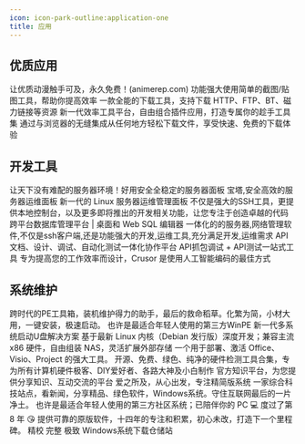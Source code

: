 ```yaml
---
icon: icon-park-outline:application-one
title: 应用
---
```


## 优质应用

<CardGrid>
  <LinkCard title="动漫共和国" href="https://p3-ppx.byteimg.com/obj/ez-data/17308145723668a5292bb99" icon="https://mdn.alipay.com/wsdk/img?fileid=A*jvl7RZu2Cw0AAAAAAAAAAAAAAfYuAQ&" >
  让优质动漫触手可及，永久免费！(animerep.com)
  </LinkCard>
  <LinkCard title="PixPin" href="https://pixpinapp.com/" icon="https://icon.bqb.cool/?url=pixpinapp.com" >
  功能强大使用简单的截图/贴图工具，帮助你提高效率
  </LinkCard>
  <LinkCard title="Motrix" href="https://motrix.app/zh-CN" icon="https://icon.bqb.cool/?url=motrix.app" >
  一款全能的下载工具，支持下载 HTTP、FTP、BT、磁力链接等资源
  </LinkCard>
  <LinkCard title="uTools" href="https://www.u.tools/" icon="https://icon.bqb.cool/?url=www.u.tools" >
  新一代效率工具平台，自由组合插件应用，打造专属你的趁手工具集
  </LinkCard>
  <LinkCard title="AB 下载管理器" href="https://abdownloadmanager.com/" icon="https://icon.bqb.cool/?url=abdownloadmanager.com" >
  通过与浏览器的无缝集成从任何地方轻松下载文件，享受快速、免费的下载体验
  </LinkCard>
</CardGrid>

## 开发工具

<CardGrid>
  <LinkCard title="小皮面板 (PhpStudy)" href="https://xp.cn/" icon="https://icon.bqb.cool/?url=xp.cn" >
  让天下没有难配的服务器环境！好用安全全稳定的服务器面板
  </LinkCard>
  <LinkCard title="宝塔面板" href="https://www.bt.cn/new/index.html" icon="https://icon.bqb.cool/?url=www.bt.cn" >
  宝塔,安全高效的服务器运维面板
  </LinkCard>
  <LinkCard title="1Panel" href="https://1panel.cn/" icon="https://icon.bqb.cool/?url=1panel.cn" >
  新一代的 Linux 服务器运维管理面板
  </LinkCard>
  <LinkCard title="Xterminal" href="https://www.terminal.icu/" icon="https://icon.bqb.cool/?url=www.terminal.icu" >
  不仅是强大的SSH工具，更提供本地控制台，以及更多即将推出的开发相关功能，让您专注于创造卓越的代码
  </LinkCard>
  <LinkCard title="SQLynx" href="https://www.sqlynx.com/zh-cn/" icon="https://icon.bqb.cool/?url=www.sqlynx.com" >
  跨平台数据库管理平台 | 桌面和 Web SQL 编辑器
  </LinkCard>
  <LinkCard title="FinalShell" href="https://www.hostbuf.com/" icon="https://icon.bqb.cool/?url=www.hostbuf.com" >
  一体化的的服务器,网络管理软件,不仅是ssh客户端,还是功能强大的开发,运维工具,充分满足开发,运维需求
  </LinkCard>
  <LinkCard title="Apipost" href="https://www.apipost.cn/" icon="https://icon.bqb.cool/?url=www.apipost.cn" >
  API 文档、设计、调试、自动化测试一体化协作平台
  </LinkCard>
  <LinkCard title="Reqable" href="https://reqable.com/zh-CN/" icon="https://icon.bqb.cool/?url=reqable.com" >
  API抓包调试 + API测试一站式工具
  </LinkCard>
  <LinkCard title="Crusor" href="https://www.cursor.com/" icon="https://icon.bqb.cool/?url=www.cursor.com" >
  专为提高您的工作效率而设计，Crusor 是使用人工智能编码的最佳方式
  </LinkCard>
</CardGrid>

## 系统维护

<CardGrid>
  <LinkCard title="微PE工具箱" href="https://www.wepe.com.cn/" icon="https://icon.bqb.cool/?url=www.wepe.com.cn" >
  跨时代的PE工具箱，装机维护得力的助手，最后的救命稻草。化繁为简，小材大用，一键安装，极速启动。
  </LinkCard>
  <LinkCard title="FirPE" href="https://firpe.cn/" icon="https://icon.bqb.cool/?url=firpe.cn" >
  也许是最适合年轻人使用的第三方WinPE
  </LinkCard>
  <LinkCard title="Ventoy" href="https://www.ventoy.net/cn/index.html" icon="https://icon.bqb.cool/?url=www.ventoy.net" >
  新一代多系统启动U盘解决方案
  </LinkCard>
  <LinkCard title="飞牛私有云 fnOS" href="https://www.fnnas.com/" icon="https://icon.bqb.cool/?url=www.fnnas.com" >
  基于最新 Linux 内核（Debian 发行版）深度开发；兼容主流 x86 硬件，自由组装 NAS，灵活扩展外部存储
  </LinkCard>
  <LinkCard title="Office Tool Plus" href="https://otp.landian.vip/zh-cn/" icon="https://icon.bqb.cool/?url=otp.landian.vip" >
  一个用于部署、激活 Office、Visio、Project 的强大工具。
  </LinkCard>
  <LinkCard title="图拉丁吧工具箱" href="https://www.tbtool.cn/" icon="https://icon.bqb.cool/?url=www.tbtool.cn" >
  开源、免费、绿色、纯净的硬件检测工具合集，专为所有计算机硬件极客、DIY爱好者、各路大神及小白制作
  </LinkCard>
  <LinkCard title="联想知识库 (Lenovo China)" href="https://iknowledge.lenovo.com.cn/" icon="https://icon.bqb.cool/?url=iknowledge.lenovo.com.cn" >
  官方知识平台，为您提供分享知识、互动交流的平台
  </LinkCard>
  <LinkCard title="不忘初心" href="https://www.pc528.net/" icon="https://icon.bqb.cool/?url=www.pc528.net" >
  爱之所及，从心出发，专注精简版系统
  </LinkCard>
  <LinkCard title="果核剥壳" href="https://www.ghxi.com/" icon="https://icon.bqb.cool/?url=www.ghxi.com" >
  一家综合科技站点，看新闻，分享精品、绿色软件，Windows系统。守住互联网最后的一片净土。
  </LinkCard>
  <LinkCard title="Windsys Project" href="https://windsys.win/" icon="https://icon.bqb.cool/?url=windsys.win" >
  也许是最适合年轻人使用的第三方社区系统；已陪伴你的 PC 💻 度过了第 8 年 😘
  </LinkCard>
  <LinkCard title="I TEEL YOU" href="https://next.itellyou.cn/" icon="https://icon.bqb.cool/?url=next.itellyou.cn" >
  提供可靠的原版软件，十四年的专注和积累，初心未改，打造下一个里程碑。
  </LinkCard>
  <LinkCard title="HelloWindows" href="https://hellowindows.cn/" icon="https://icon.bqb.cool/?url=hellowindows.cn" >
  精校 完整 极致 Windows系统下载仓储站
  </LinkCard>
</CardGrid>

